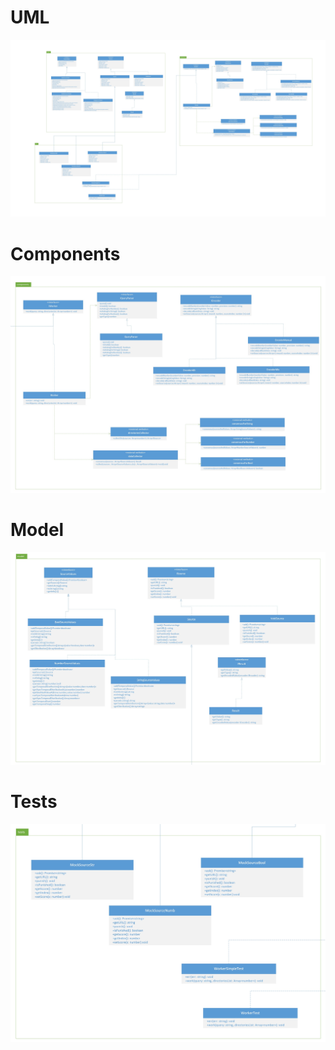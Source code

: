 # UML

![UML](UML.jpg)

# Components

![UML components](UML_components.jpg)

# Model

![UML model](UML_model.jpg)

# Tests

![UML Tests](UML_tests.jpg)